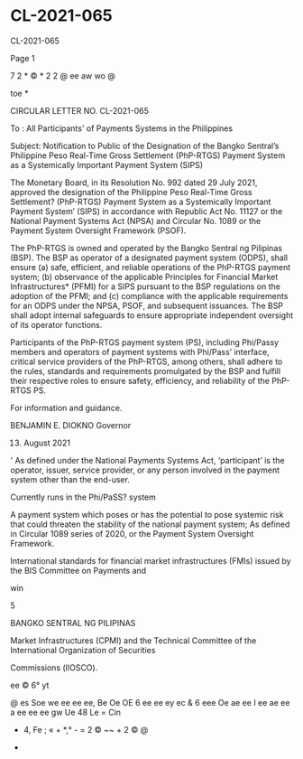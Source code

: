 # CL-2021-065

CL-2021-065

Page 1

7 2 * © * 2 2 @ ee aw wo @

toe *

CIRCULAR LETTER NO. CL-2021-065

To : All Participants' of Payments Systems in the Philippines

Subject: Notification to Public of the Designation of the Bangko Sentral’s Philippine Peso Real-Time Gross Settlement (PhP-RTGS) Payment System as a Systemically Important Payment System (SIPS)

The Monetary Board, in its Resolution No. 992 dated 29 July 2021, approved the designation of the Philippine Peso Real-Time Gross Settlement? (PhP-RTGS) Payment System as a Systemically Important Payment System’ (SIPS) in accordance with Republic Act No. 11127 or the National Payment Systems Act (NPSA) and Circular No. 1089 or the Payment System Oversight Framework (PSOF).

The PhP-RTGS is owned and operated by the Bangko Sentral ng Pilipinas (BSP). The BSP as operator of a designated payment system (ODPS), shall ensure (a) safe, efficient, and reliable operations of the PhP-RTGS payment system; (b) observance of the applicable Principles for Financial Market Infrastructures* (PFMI) for a SIPS pursuant to the BSP regulations on the adoption of the PFMI; and (c) compliance with the applicable requirements for an ODPS under the NPSA, PSOF, and subsequent issuances. The BSP shall adopt internal safeguards to ensure appropriate independent oversight of its operator functions.

Participants of the PhP-RTGS payment system (PS), including Phi/Passy members and operators of payment systems with Phi/Pass’ interface, critical service providers of the PhP-RTGS, among others, shall adhere to the rules, standards and requirements promulgated by the BSP and fulfill their respective roles to ensure safety, efficiency, and reliability of the PhP-RTGS PS.

For information and guidance.

BENJAMIN E. DIOKNO Governor

13. August 2021

' As defined under the National Payments Systems Act, ‘participant’ is the operator, issuer, service provider, or any person involved in the payment system other than the end-user.

Currently runs in the Phi/PaSS? system

A payment system which poses or has the potential to pose systemic risk that could threaten the stability of the national payment system; As defined in Circular 1089 series of 2020, or the Payment System Oversight Framework.

International standards for financial market infrastructures (FMIs) issued by the BIS Committee on Payments and

win

5

BANGKO SENTRAL NG PILIPINAS

Market Infrastructures (CPMI) and the Technical Committee of the International Organization of Securities

Commissions (lIOSCO).

ee © 6° yt

@ es Soe we ee ee ee, Be Oe OE 6 ee ee ey ec & 6 eee Oe ae ee I ee ae ee a ee ee ee gw Ue 48 Le = Cin

* 4, Fe ; « + *,° - = 2 © ~~ + 2 © @

-